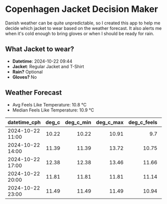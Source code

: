 
# Copenhagen Jacket Decision Maker

Danish weather can be quite unpredictable, so I created this app to help me decide which jacket to wear based on the weather forecast. 
It also alerts me when it's cold enough to bring gloves or when I should be ready for rain.

## What Jacket to wear?

- **Datetime**: 2024-10-22 09:44
- **Jacket**: Regular Jacket and T-Shirt
- **Rain?** Optional
- **Gloves?** No

## Weather Forecast
- Avg Feels Like Temperature: 10.8 °C
- Median Feels Like Temperature: 10.9 °C

| datetime_cph     |   deg_c |   deg_c_min |   deg_c_max |   deg_c_feels | weather   | wind   | rain   |
|:-----------------|--------:|------------:|------------:|--------------:|:----------|:-------|:-------|
| 2024-10-22 11:00 |   10.22 |       10.22 |       10.91 |          9.7  | Rain      | Low    | Low    |
| 2024-10-22 14:00 |   11.39 |       11.39 |       13.72 |         10.75 | Clouds    | Medium | None   |
| 2024-10-22 17:00 |   12.38 |       12.38 |       13.46 |         11.66 | Clouds    | High   | None   |
| 2024-10-22 20:00 |   11.81 |       11.81 |       11.81 |         11.14 | Clear     | High   | None   |
| 2024-10-22 23:00 |   11.49 |       11.49 |       11.49 |         10.94 | Clouds    | High   | None   |
        